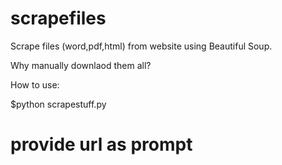 scrapefiles
===========

Scrape files (word,pdf,html) from website using Beautiful Soup.

Why manually downlaod them all?

How to use:

$python scrapestuff.py
# provide url as prompt
